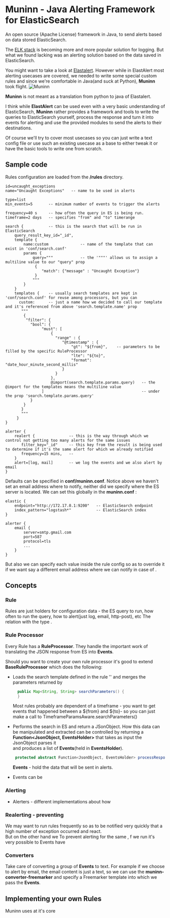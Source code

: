 Muninn - Java Alerting Framework for ElasticSearch
=====================
An open source (Apache License) framework in Java, to send alerts based on data stored ElasticSearch.     

The [ELK stack](https://balamaci.ro/java-app-monitoring-with-elk-logstash/) is becoming more and more popular solution for logging. But what we found lacking was an alerting solution 
based on the data saved in ElasticSearch.
 
You might want to take a look at [Elastalert](https://github.com/Yelp/elastalert). However while in ElastAlert most alerting usecases are covered, 
we needed to write some special custom rules and since we're comfortable in Java(and suck at Python), **Muninn** took flight.
![Muninn](https://i.imgur.com/eQ98Geb.png?1)

**Muninn** is not meant as a translation from python to java of Elastalert. 

I think while **ElastAlert** can be used even 
with a very basic understanding of ElasticSearch, **Muninn** rather provides a framework and tools to write the queries 
to ElasticSearch yourself, process the response and turn it into events for alerting and use the provided modules to
send the alerts to their destinations. 

Of course we'll try to cover most usecases so you can just write a text config file or use such an existing usecase as a base to either tweak it or have the 
 basic tools to write one from scratch.      
            

Sample code
---------------

Rules configuration are loaded from the __/rules__ directory.

````
id=uncaught_exceptions
name="Uncaught Exceptions"   -- name to be used in alerts

type=list
min_events=5       -- minimum number of events to trigger the alerts

frequency=40 s     -- how often the query in ES is being run.  
timeframe=2 days   -- specifies "from" and "to" timerange

search {           -- this is the search that will be run in ElasticSearch 
    query_result_key_id="_id",
    template {
        name:custom              -- name of the template that can exist in 'conf/search.conf'   
        params {
            query="""            -- the '"""' allows us to assign a multiline value to our "query" prop  
             {
                "match": {"message" : "Uncaught Exception"}
             }
            """
        }
    }
    templates {    -- usually search templates are kept in 'conf/search.conf' for reuse among processors, but you can  
      custom:      -- just a name how we decided to call our template and it's referenced from above 'search.template.name' prop
       """
        {
         "filter": {
           "bool": {
                "must": [
                    {
                      "range" : {
                         "@timestamp" : {
                             "gt": "${from}",    -- parameters to be filled by the specific RuleProcessor   
                             "lte": "${to}",     
                             "format": "date_hour_minute_second_millis"
                         }
                      }
                    },
                    @import(search.template.params.query)   -- the @import for the templates means the multiline value 
                ]                                           -- under the prop 'search.template.params.query'
           }
        }
       }
       """
     }
}

alerter {
    realert {               -- this is the way through which we control not getting too many alerts for the same issues 
       filter_key="_id"     -- this key from the result is being used to determine if it's the same alert for which we already notified
       frequency=15 mins,   -- 
    }
    alert=[log, mail]       -- we log the events and we also alert by email
}
````


Defaults can be specified in **conf/muninn.conf**. 
Notice above we haven't set an email address where to notify, neither did we specify where the ES server is located.
We can set this globally in the **muninn.conf** :

```
elastic {
    endpoint="http://172.17.0.1:9200"   -- ElasticSearch endpoint 
    index_pattern="logstash*"           -- ElasticSearch index
}

alerter {
    email {
        server=smtp.gmail.com
        port=587
        protocol=tls
        ...                
    }
}

```

But also we can specify each value inside the rule config so as to override it if we want say a different email address
where we can notify in case of . 


Concepts
---------------

### Rule
Rules are just holders for configuration data - the ES query to run, how often to run the query, how to alert(just log, email, http-post), etc
The relation with the type .

### Rule Processor      
Every Rule has a **RuleProcessor**. They handle the important work of translating the JSON response from ES into **Events**.

Should you want to create your own rule processor it's good to extend **BaseRuleProcessor** which does the following:
  - Loads the search template defined in the rule '' and merges the parameters returned by 
  
    ```java
      public Map<String, String> searchParameters() {
      }
     ```
     Most rules probably are dependent of a timeframe - you want to get events that happened between a ${from} and ${to}-
so you can just make a call to TimeframeParamsAware.searchParameters()    
  

  - Performs the search in ES and return a JSonObject. How this data can be manipulated and extracted can be controlled
by returning a **Function<JsonObject, EventsHolder>** that takes as input the JsonObject parses it  
and produces a list of **Events**(held in **EventsHolder**).       
    
     ```java
      protected abstract Function<JsonObject, EventsHolder> processResponseFunction();
     ```

    **Events** - hold the data that will be sent in alerts.

  - Events can be 


### Alerting 

  - Alerters - different implementations about how 

### Realerting - preventing 
We may want to run rules frequently so as to be notified very quickly that a high number of exception occurred and react.   
But on the other hand we  To prevent alerting for the same , f we run it's very possible to Events have  


### Converters 
Take care of converting a group of **Events** to text. 
For example if we choose to alert by email, the email content is just a text, so we can use the 
**muninn-converter-freemarker** and specify a Freemarker template into which we pass the **Events**.



Implementing your own Rules
---------------

Muninn uses at it's core 
